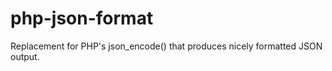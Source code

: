 php-json-format
===============

Replacement for PHP's json_encode() that produces nicely formatted JSON output.